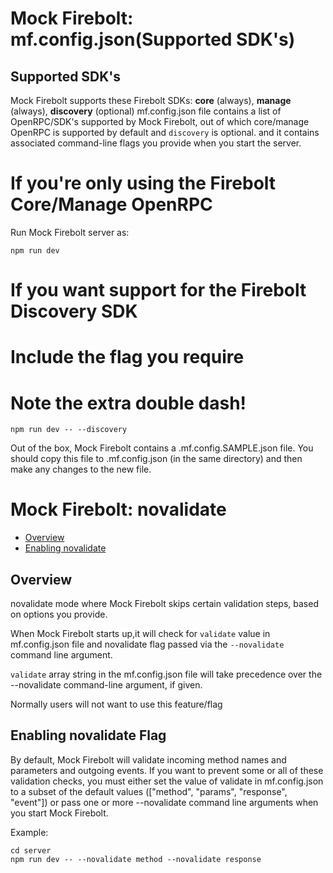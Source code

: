Mock Firebolt: mf.config.json(Supported SDK's) 
=======================
## Supported SDK's

Mock Firebolt supports these Firebolt SDKs: **core** (always),  **manage** (always), **discovery** (optional)
mf.config.json file contains a list of OpenRPC/SDK's supported by Mock Firebolt, out of which core/manage OpenRPC is supported by default and `discovery` is optional.
and it contains associated command-line flags you provide when you start the server.
# If you're only using the Firebolt Core/Manage OpenRPC
Run Mock Firebolt server as:
```
npm run dev
```

# If you want support for the Firebolt Discovery SDK
# Include the flag you require
# Note the extra double dash!
```
npm run dev -- --discovery
```

Out of the box, Mock Firebolt contains a .mf.config.SAMPLE.json file. You should copy this file to .mf.config.json (in the same directory) and then make any changes to the new file.


Mock Firebolt: novalidate 
=======================

- [Overview](#overview)
- [Enabling novalidate](#enabling-novalidate)

## Overview

novalidate mode where Mock Firebolt skips certain validation steps, based on options you provide.

When Mock Firebolt starts up,it will check for `validate` value in mf.config.json file and novalidate flag passed via the `--novalidate` command line argument.

`validate` array string in the mf.config.json file will take precedence over the --novalidate command-line argument, if given.

Normally users will not want to use this feature/flag

## Enabling novalidate Flag

By default, Mock Firebolt will validate incoming method names and parameters and outgoing events. If you want to prevent some or all of these validation checks, you must either set the value of validate in mf.config.json to a subset of the default values (["method", "params", "response", "event"]) or pass one or more --novalidate command line arguments when you start Mock Firebolt.

Example:
```
cd server
npm run dev -- --novalidate method --novalidate response
```
